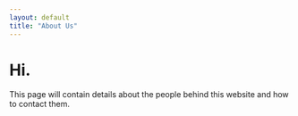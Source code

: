 ```yaml
---
layout: default
title: "About Us"
---
```


# Hi. 

This page will contain details about the people behind this website and how to contact them. 